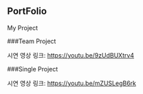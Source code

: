 ## PortFolio
My Project

###Team Project

시연 영상 링크: https://youtu.be/9zUdBUXtrv4

###Single Project

시연 영상 링크: https://youtu.be/mZUSLegB6rk
